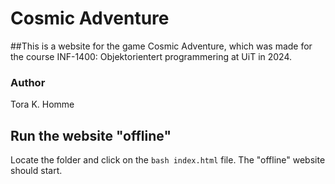 # Cosmic Adventure

##This is a website for the game Cosmic Adventure, which was made for the course INF-1400: Objektorientert programmering at UiT in 2024. 

### Author
Tora K. Homme

## Run the website "offline"
Locate the folder and click on the ```bash index.html``` file. The "offline" website should start.

